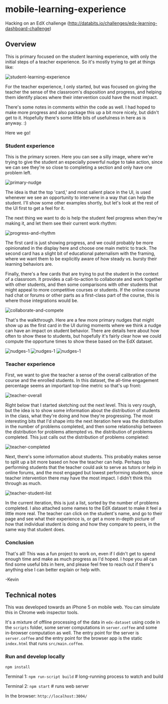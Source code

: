 # mobile-learning-experience
Hacking on an EdX challenge (http://databits.io/challenges/edx-learning-dashboard-challenge)


## Overview
This is primary focused on the student learning experience, with only the initial steps of a teacher experience.  So it's mostly trying to get at things like:

![student-learning-experience](doc/student-learning-experience.png)

For the teacher experience, I only started, but was focused on giving the teacher the sense of the classroom's disposition and progress, and helping them identify places where their intervention could have the most impact.

There's some notes in comments within the code as well.  I had hoped to make more progress and also package this up a bit more nicely, but didn't get to it.  Hopefully there's some little bits of usefulness in here as is anyway.  :)

Here we go!


### Student experience
This is the primary screen.  Here you can see a silly  image, where we're trying to give the student an especially powerful nudge to take action, since we can see they're so close to completing a section and only have one problem left.

![primary-nudge](doc/primary-nudge.png)

The idea is that the top 'card,' and most salient place in the UI, is used whenever we see an opportunity to intervene in a way that can help the student.  I'll show some other examples shortly, but let's look at the rest of the UI first to get a feel for it.

The next thing we want to do is help the student feel progress when they're making it, and let them see their current work rhythm:

![progress-and-rhythm](doc/progress-and-rhythm.png)

The first card is just showing progress, and we could probably be more opinionated in the display here and choose one main metric to track.  The second card has a slight bit of educational paternalism with the framing, where we want them to be explicitly aware of how steady vs. bursty their learning behaviors are.

Finally, there's a few cards that are trying to put the student in the context of a classroom.  It provides a call-to-action to collaborate and work together with other students, and then some comparisons with other students that might appeal to more competitive courses or students.  If the online course had chat or forums or other parts as a first-class part of the course, this is where those integrations would be.

![collaborate-and-compete](doc/collaborate-and-compete.png)

That's the walkthrough.  Here are a few more primary nudges that might show up as the first card in the UI during moments where we think a nudge can have an impact on student behavior.  There are details here about how often to show these to students, but hopefully it's fairly clear how we could compute the opportune times to show these based on the EdX dataset.

![nudges-1](doc/nudges-1.png)
![nudges-1](doc/nudges-2.png)
![nudges-1](doc/nudges-3.png)


### Teacher experience
First, we want to give the teacher a sense of the overall calibration of the course and the enrolled students.  In this dataset, the all-time engagement percentage seems an important top-line metric so that's up front:

![teacher-overall](doc/teacher-overall.png)

Right below that I started sketching out the next level.  This is very rough, but the idea is to show some information about the distribution of students in the class, what they're doing and how they're progressing.  The most interesting bits that I'd shape into the next iteration here was the distribution in the number of problems completed, and then some relationship between the distribution for problems attempted vs. the distribution of problems completed.  This just calls out the distribution of problems completed:

![teacher-completed](doc/teacher-completed.png)

Next, there's some information about students.  This probably makes sense to split up a bit more based on how the teacher can help.  Perhaps top performing students that the teacher could ask to serve as tutors or help in online forums, and the most engaged but lowest performing students, since teacher intervention there may have the most impact.  I didn't think this through as much.

![teacher-student-list](doc/teacher-student-list.png)

In the current iteration, this is just a list, sorted by the number of problems completed.  I also attached some names to the EdX dataset to make it feel a little more real.  The teacher can click on the student's name, and go to their page and see what their experience is, or get a more in-depth picture of how that individual student is doing and how they compare to peers, in the same way that student does.


### Conclusion
That's all!  This was a fun project to work on, even if I didn't get to spend enough time and make as much progress as I'd hoped.  I hope you all can find some useful bits in here, and please feel free to reach out if there's anything else I can better explain or help with.

-Kevin


## Technical notes
This was developed towards an iPhone 5 on mobile web.  You can simulate this in Chrome web inspector tools.

It's a mixture of offline processing of the data in `edx-dataset` using code in the `scripts` folder, some server computations in `server.coffee` and some in-browser computation as well.  The entry point for the server is `server.coffee` and the entry point for the browser app is the static `index.html` that runs `src/main.coffee`.


### Run and develop locally
`npm install`

Terminal 1:
`npm run-script build` # long-running process to watch and build

Terminal 2:
`npm start` # runs web server

In the browser:
`http://localhost:3004/`